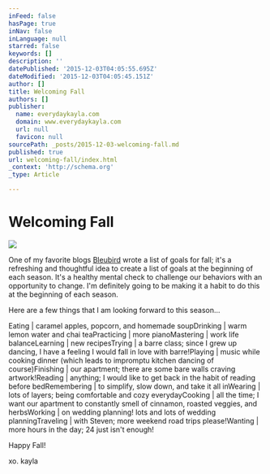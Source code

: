 ```yaml
---
inFeed: false
hasPage: true
inNav: false
inLanguage: null
starred: false
keywords: []
description: ''
datePublished: '2015-12-03T04:05:55.695Z'
dateModified: '2015-12-03T04:05:45.151Z'
author: []
title: Welcoming Fall
authors: []
publisher:
  name: everydaykayla.com
  domain: www.everydaykayla.com
  url: null
  favicon: null
sourcePath: _posts/2015-12-03-welcoming-fall.md
published: true
url: welcoming-fall/index.html
_context: 'http://schema.org'
_type: Article

---
```

# Welcoming Fall
![](http://www.everydaykayla.com/wp-content/uploads/2015/09/two-dogs-wrapped-in-a-blanket1.jpg)

One of my favorite blogs [Bleubird][0] wrote a list of goals for fall; it's a refreshing and thoughtful idea to create a list of goals at the beginning of each season. It's a healthy mental check to challenge our behaviors with an opportunity to change. I'm definitely going to be making it a habit to do this at the beginning of each season.

Here are a few things that I am looking forward to this season...

Eating | caramel apples, popcorn, and homemade soupDrinking | warm lemon water and chai teaPracticing | more pianoMastering | work life balanceLearning | new recipesTrying | a barre class; since I grew up dancing, I have a feeling I would fall in love with barre!Playing | music while cooking dinner (which leads to impromptu kitchen dancing of course)Finishing | our apartment; there are some bare walls craving artwork!Reading | anything; I would like to get back in the habit of reading before bedRemembering | to simplify, slow down, and take it all inWearing | lots of layers; being comfortable and cozy everydayCooking | all the time; I want our apartment to constantly smell of cinnamon, roasted veggies, and herbsWorking | on wedding planning! lots and lots of wedding planningTraveling | with Steven; more weekend road trips please!Wanting | more hours in the day; 24 just isn't enough!

Happy Fall!

xo. kayla

[0]: http://bleubirdblog.com/